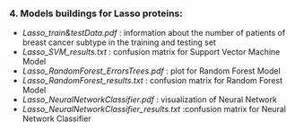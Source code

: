 ### 4. Models buildings for Lasso proteins:
* *Lasso_train&testData.pdf* : information about the number of patients of breast cancer subtype in the training and testing set
* *Lasso_SVM_results.txt* : confusion matrix for Support Vector Machine Model
* *Lasso_RandomForest_ErrorsTrees.pdf* : plot for Random Forest Model
* *Lasso_RandomForest_results.txt* : confusion matrix for Random Forest Model
* *Lasso_NeuralNetworkClassifier.pdf* : visualization of Neural Network
* *Lasso_NeuralNetworkClassifier_results.txt* :confusion matrix for Neural Network Classifier
